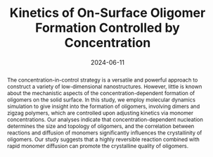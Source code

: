 ---
title: "Kinetics of On-Surface Oligomer Formation Controlled by Concentration"
authors:
- 于向坤
- Rui Shi
- Li−Li Zhang
- Huan-Yu Zhao
- 朱有亮
- Zhong-Yuan Lu
date: "2024-06-11"
doi: "10.1021/acs.macromol.3c02153"
publish_types: ["期刊文章"]
publication: "Macromolecules"
publication_short: "Macromolecules"
abstract: "The concentration-in-control strategy is a versatile and  powerful approach to construct a variety of low-dimensional  nanostructures. However, little is known about the mechanistic aspects  of the concentration-dependent formation of oligomers on the solid  surface. In this study, we employ molecular dynamics simulation to give  insight into the formation of oligomers, involving dimers and zigzag  polymers, which are controlled upon adjusting kinetics via monomer  concentrations. Our analyses indicate that concentration-dependent  nucleation determines the size and topology of oligomers, and the  correlation between reactions and diffusion of monomers significantly  influences the crystallinity of oligomers. Our study suggests that a  highly reversible reaction combined with rapid monomer diffusion can  promote the crystalline quality of oligomers."
url_pdf: "https://pubs.acs.org/doi/10.1021/acs.macromol.3c02153"
---